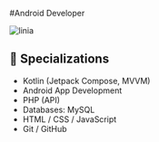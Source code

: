 
#Android Developer

![linia](https://www.gify.net/data/media/562/linia-ruchomy-obrazek-0184.gif)

## 📱 Specializations
- Kotlin (Jetpack Compose, MVVM)
- Android App Development
- PHP (API)
- Databases: MySQL
- HTML / CSS / JavaScript
- Git / GitHub




